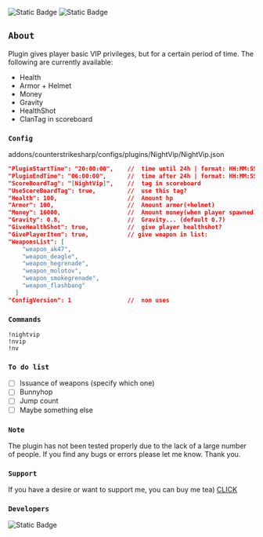 ![Static Badge](https://img.shields.io/badge/ver-1.1.0-darkgreen)
![Static Badge](https://img.shields.io/badge/CSSharp-v116%2B-purple)
## `About`
Plugin gives player basic VIP privileges, but for a certain period of time.
The following are currently available:
* Health
* Armor + Helmet
* Money
* Gravity
* HealthShot
* ClanTag in scoreboard
### `Config`
addons/counterstrikesharp/configs/plugins/NightVip/NightVip.json
```json
"PluginStartTime": "20:00:00",    //  time until 24h | format: HH:MM:SS
"PluginEndTime": "06:00:00",      //  time after 24h | format: HH:MM:SS
"ScoreBoardTag": "[NightVip]",    //  tag in scoreboard
"UseScoreBoardTag": true,         //  use this tag?
"Health": 100,                    //  Amount hp
"Armor": 100,                     //  Amount armor(+helmet)
"Money": 16000,                   //  Amount money(when player spawned)
"Gravity": 0.8,                   //  Gravity... (default 0.7)
"GiveHealthShot": true,           //  give player healthshot?
"GivePlayerItem": true,           // give weapon in list:
"WeaponsList": [
    "weapon_ak47",
    "weapon_deagle",
    "weapon_hegrenade",
    "weapon_molotov",
    "weapon_smokegrenade",
    "weapon_flashbang"
  ]
"ConfigVersion": 1                //  non uses
```
### `Commands`
```
!nightvip
!nvip
!nv
```
### `To do list`
- [ ] Issuance of weapons (specify which one) 
- [ ] Bunnyhop
- [ ] Jump count
- [ ] Maybe something else
### `Note`
The plugin has not been tested properly due to the lack of a large number of people. If you find any bugs or errors please let me know. Thank you.
### `Support`
If you have a desire or want to support me, you can buy me tea)
 [CLICK](https://www.buymeacoffee.com/jockii)
### `Developers`
![Static Badge](https://img.shields.io/badge/Author-jockii-orange)
